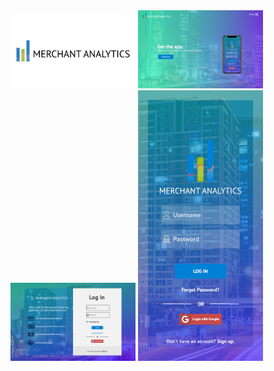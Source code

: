<img style="width: 200px;" src="Images/MALogoBlackText.png" alt="MALogo">
<img style="width: 200px;" src="Images/MerchantAnalyticsPromoPageWeb.png" alt="MAPromo">
<img style="width: 200px;" src="Images/MerchantAnalyticsLoginPageWeb.png" alt="MALogin Web">
<img style="width: 200px;" src="Images/MerchantAnalyticsLoginPageMobile.png" alt="MALogin Mobile">
